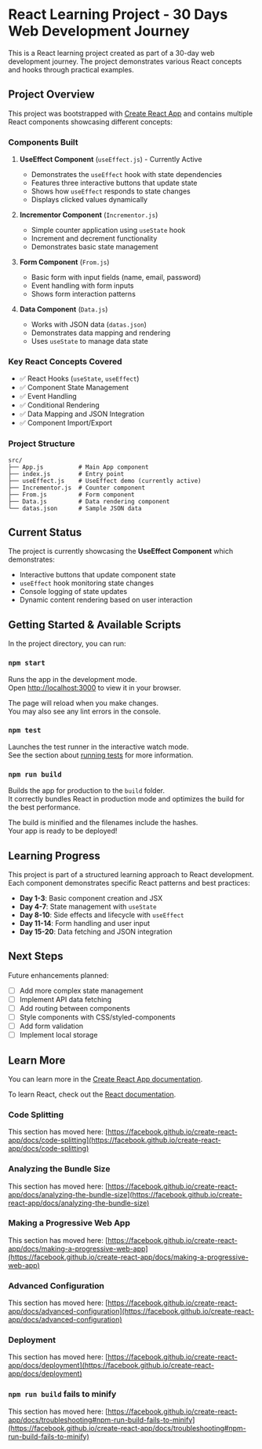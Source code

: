 # React Learning Project - 30 Days Web Development Journey

This is a React learning project created as part of a 30-day web development journey. The project demonstrates various React concepts and hooks through practical examples.

## Project Overview

This project was bootstrapped with [Create React App](https://github.com/facebook/create-react-app) and contains multiple React components showcasing different concepts:

### Components Built

1. **UseEffect Component** (`useEffect.js`) - Currently Active

   - Demonstrates the `useEffect` hook with state dependencies
   - Features three interactive buttons that update state
   - Shows how `useEffect` responds to state changes
   - Displays clicked values dynamically

2. **Incrementor Component** (`Incrementor.js`)

   - Simple counter application using `useState` hook
   - Increment and decrement functionality
   - Demonstrates basic state management

3. **Form Component** (`From.js`)

   - Basic form with input fields (name, email, password)
   - Event handling with form inputs
   - Shows form interaction patterns

4. **Data Component** (`Data.js`)
   - Works with JSON data (`datas.json`)
   - Demonstrates data mapping and rendering
   - Uses `useState` to manage data state

### Key React Concepts Covered

- ✅ React Hooks (`useState`, `useEffect`)
- ✅ Component State Management
- ✅ Event Handling
- ✅ Conditional Rendering
- ✅ Data Mapping and JSON Integration
- ✅ Component Import/Export

### Project Structure

```
src/
├── App.js          # Main App component
├── index.js        # Entry point
├── useEffect.js    # UseEffect demo (currently active)
├── Incrementor.js  # Counter component
├── From.js         # Form component
├── Data.js         # Data rendering component
└── datas.json      # Sample JSON data
```

## Current Status

The project is currently showcasing the **UseEffect Component** which demonstrates:

- Interactive buttons that update component state
- `useEffect` hook monitoring state changes
- Console logging of state updates
- Dynamic content rendering based on user interaction

## Getting Started & Available Scripts

In the project directory, you can run:

### `npm start`

Runs the app in the development mode.\
Open [http://localhost:3000](http://localhost:3000) to view it in your browser.

The page will reload when you make changes.\
You may also see any lint errors in the console.

### `npm test`

Launches the test runner in the interactive watch mode.\
See the section about [running tests](https://facebook.github.io/create-react-app/docs/running-tests) for more information.

### `npm run build`

Builds the app for production to the `build` folder.\
It correctly bundles React in production mode and optimizes the build for the best performance.

The build is minified and the filenames include the hashes.\
Your app is ready to be deployed!

## Learning Progress

This project is part of a structured learning approach to React development. Each component demonstrates specific React patterns and best practices:

- **Day 1-3**: Basic component creation and JSX
- **Day 4-7**: State management with `useState`
- **Day 8-10**: Side effects and lifecycle with `useEffect`
- **Day 11-14**: Form handling and user input
- **Day 15-20**: Data fetching and JSON integration

## Next Steps

Future enhancements planned:

- [ ] Add more complex state management
- [ ] Implement API data fetching
- [ ] Add routing between components
- [ ] Style components with CSS/styled-components
- [ ] Add form validation
- [ ] Implement local storage

## Learn More

You can learn more in the [Create React App documentation](https://facebook.github.io/create-react-app/docs/getting-started).

To learn React, check out the [React documentation](https://reactjs.org/).

### Code Splitting

This section has moved here: [https://facebook.github.io/create-react-app/docs/code-splitting](https://facebook.github.io/create-react-app/docs/code-splitting)

### Analyzing the Bundle Size

This section has moved here: [https://facebook.github.io/create-react-app/docs/analyzing-the-bundle-size](https://facebook.github.io/create-react-app/docs/analyzing-the-bundle-size)

### Making a Progressive Web App

This section has moved here: [https://facebook.github.io/create-react-app/docs/making-a-progressive-web-app](https://facebook.github.io/create-react-app/docs/making-a-progressive-web-app)

### Advanced Configuration

This section has moved here: [https://facebook.github.io/create-react-app/docs/advanced-configuration](https://facebook.github.io/create-react-app/docs/advanced-configuration)

### Deployment

This section has moved here: [https://facebook.github.io/create-react-app/docs/deployment](https://facebook.github.io/create-react-app/docs/deployment)

### `npm run build` fails to minify

This section has moved here: [https://facebook.github.io/create-react-app/docs/troubleshooting#npm-run-build-fails-to-minify](https://facebook.github.io/create-react-app/docs/troubleshooting#npm-run-build-fails-to-minify)
